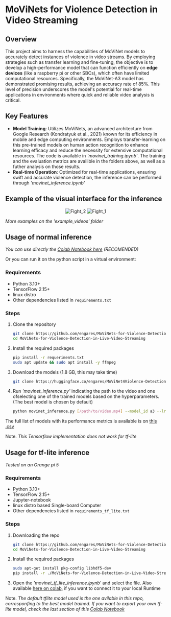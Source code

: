 # MoViNets for Violence Detection in Video Streaming

## Overview

This project aims to harness the capabilities of MoViNet models to accurately detect instances of violence in video streams. By employing strategies such as transfer learning and fine-tuning, the objective is to develop a high-performance model that can function efficiently on **edge devices** (like a raspberry pi or other SBCs), which often have limited computational resources. Specifically, the MoViNet-A3 model has demonstrated promising results, achieving an accuracy rate of 85%. This level of precision underscores the model's potential for real-time applications in environments where quick and reliable video analysis is critical.

## Key Features

- **Model Training**: Utilizes MoViNets, an advanced architecture from Google Research (Kondratyuk et al., 2021) known for its efficiency in mobile and edge computing environments. Employs transfer-learning on this pre-trained models on human action recognition to enhance learning efficacy and reduce the necessity for extensive computational resources. The code is available in _'movinet_training.ipynb'_. The training and the evaluation metrics are availible in the folders  above, as well as a futher analysis on those results. 
- **Real-time Operation**: Optimized for real-time applications, ensuring swift and accurate violence detection, the inference can be performed through _'movinet_inference.ipynb'_

## Example of the visual interface for the inference
<p align="center">
  <img src="https://github.com/engares/MoViNets-for-Violence-Detection-in-Live-Video-Streaming/assets/126718587/35e32b64-d29a-4a80-b7d5-728577704bcb" alt="Fight_2">
  <img src="https://github.com/engares/MoViNets-for-Violence-Detection-in-Live-Video-Streaming/assets/126718587/c51f3226-9d6b-4247-958b-da6e11196c73" alt="Fight_1">

_More examples on the 'example_videos' folder_

## Usage of normal inference

_You can use directly the [Colab Notebook here](https://colab.research.google.com/drive/1O3F8X7JPkqKmz9CruN0Dr3QaXlS5LNLl?usp=sharing)    (RECOMENDED)_

Or you can run it on the python script in a virtual environment:


### Requirements

- Python 3.10+
- TensorFlow 2.15+
- linux distro
- Other dependencies listed in `requirements.txt`

### Steps

1. Clone the repository
   ```bash
   git clone https://github.com/engares/MoViNets-for-Violence-Detection-in-Live-Video-Streaming.git
   cd MoViNets-for-Violence-Detection-in-Live-Video-Streaming
2. Install the required packages
   ```bash
   pip install -r requeriments.txt
   sudo apt update && sudo apt install -y ffmpeg
3. Download the models (1.8 GB, this may take time)
   ```bash
   git clone https://huggingface.co/engares/MoViNet4Violence-Detection
   
4. Run _'movinet_inference.py'_ indicating the path to the video and one ofselecting one of the trained models based on the hyperparameters. (The best model is chosen by default)
   ```bash
   python movinet_inference.py [/path/to/video.mp4] --model_id a3 --lr 0.001 --bs 64 --dr 0.3 --trly 0
The full list of models with its performance metrics is available is on [this .csv](https://github.com/engares/MoViNets-for-Violence-Detection-in-Live-Video-Streaming/blob/main/evaluation_metrics_analysis/model_performance_metrics.csv)


Note. _This Tensorflow implementation does not work for tf-lite_



## Usage for tf-lite inference
_Tested on an Orange pi 5_

### Requirements
- Python 3.10+
- TensorFlow 2.15+
- Jupyter-notebook
- linux distro based Single-board Computer
- Other dependencies listed in `requirements_tf_lite.txt`

### Steps

1. Downloading the repo
   ```bash
   git clone https://github.com/engares/MoViNets-for-Violence-Detection-in-Live-Video-Streaming.git
   cd MoViNets-for-Violence-Detection-in-Live-Video-Streaming
2. Install the required packages
   ```bash
   sudo apt-get install pkg-config libhdf5-dev
   pip install -r ./MoViNets-for-Violence-Detection-in-Live-Video-Streaming/requeriments_tflite.txt
   
4. Open the _'movinet_tf_lite_inference.ipynb'_ and select the file. Also available [here on colab](https://colab.research.google.com/drive/1APNP5y0GhIY6AEL2wJyozlL1y4UyN_aC?usp=sharing), if you want to connect it to your local Runtime
   
Note. _The default tflite model used is the one avilable in this repo, corresponfing to the best model trained. If you want to export your own tf-lite model, check the last section of this [Colab Notebook](https://colab.research.google.com/drive/1O3F8X7JPkqKmz9CruN0Dr3QaXlS5LNLl?usp=sharing)_






